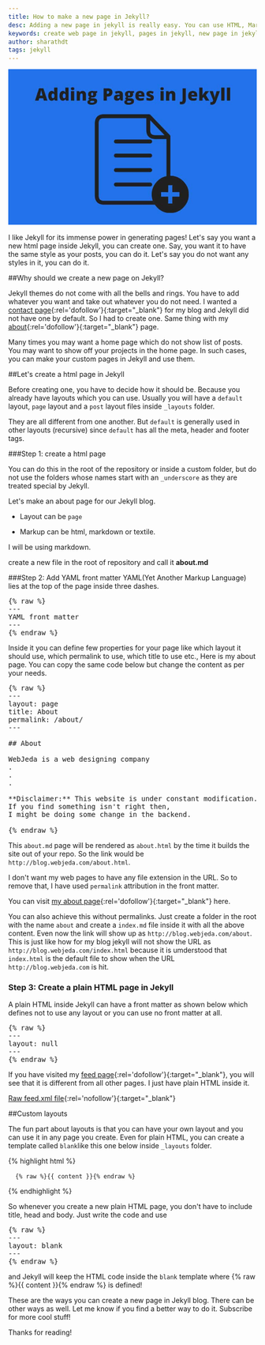 ```yaml
---
title: How to make a new page in Jekyll?
desc: Adding a new page in jekyll is really easy. You can use HTML, Markdown or textile for markup. Learn how to create a page in jekyll and how to manipulate the URL. We will be creating a blank layout for plain html pages.
keywords: create web page in jekyll, pages in jekyll, new page in jekyll
author: sharathdt
tags: jekyll
---
```


<img alt="Creating pages in Jekyll" title="Make a new html page in Jekyll" itemprop="thumbnailUrl" src="/images/how-to-add-pages-in-jekyll.jpg">

I like Jekyll for its immense power in generating pages! Let's say you want a new html page inside Jekyll, you can create one. Say, you want it to have the same style as your posts, you can do it. Let's say you do not want any styles in it, you can do it. 

##Why should we create a new page on Jekyll?

Jekyll themes do not come with all the bells and rings. You have to add whatever you want and take out whatever you do not need. I wanted a [contact page](/contact/){:rel='dofollow'}{:target="_blank"} for my blog and Jekyll did not have one by default. So I had to create one. Same thing with my [about](/about/){:rel='dofollow'}{:target="_blank"} page.

Many times you may want a home page which do not show list of posts. You may want to show off your projects in the home page. In such cases, you can make your custom pages in Jekyll and use them.


##Let's create a html page in Jekyll

Before creating one, you have to decide how it should be. Because you already have layouts which you can use. Usually you will have a ```default``` layout, ```page``` layout and a ```post``` layout files inside ```_layouts``` folder.

They are all different from one another. But ```default``` is generally used in other layouts (recursive) since ```default``` has all the meta, header and footer tags.

###Step 1: create a html page 

You can do this in the root of the repository or inside a custom folder, but do not use the folders whose names start with an ```_underscore``` as they are treated special by Jekyll.

Let's make an about page for our Jekyll blog.

* Layout can be ```page```

* Markup can be html, markdown or textile.

I will be using markdown.

create a new file in the root of repository and call it **about.md**

###Step 2: Add YAML front matter
YAML(Yet Another Markup Language) lies at the top of the page inside three dashes.
<pre>
{% raw %}
---
YAML front matter
---
{% endraw %}
</pre>
Inside it you can define few properties for your page like which layout it should use, which permalink to use, which title to use etc.,
Here is my about page. You can copy the same code below but change the content as per your needs.

<pre>
{% raw %}
---
layout: page
title: About
permalink: /about/
---

## About

WebJeda is a web designing company 
.
.
.

**Disclaimer:** This website is under constant modification. 
If you find something isn't right then,
I might be doing some change in the backend.

{% endraw %}
</pre>

This ```about.md``` page will be rendered as ```about.html``` by the time it builds the site out of your repo. So the link would be
```http://blog.webjeda.com/about.html```.


I don't want my web pages to have any file extension in the URL. So to remove that, I have used ```permalink``` attribution in the front matter.

You can visit [my about page](/about/){:rel='dofollow'}{:target="_blank"} here.

You can also achieve this without permalinks. Just create a folder in the root with the name ```about``` and create a ```index.md``` file inside it with all the above content. Even now the link will show up as ```http://blog.webjeda.com/about```. This is just like how for my blog jekyll will not show the URL as ```http://blog.webjeda.com/index.html``` because it is umderstood that ```index.html``` is the default file to show when the URL ```http://blog.webjeda.com``` is hit.


### Step 3: Create a plain HTML page in Jekyll

A plain HTML inside Jekyll can have a front matter as shown below which defines not to use any layout or you can use no front matter at all.

<pre>
{% raw %}
---
layout: null
---
{% endraw %}
</pre>

If you have visited my [feed page](/atom.xml){:rel='dofollow'}{:target="_blank"}, you will see that it is different from all other pages. I just have plain HTML inside it. 

[Raw feed.xml file](https://raw.githubusercontent.com/sharu725/emerald/gh-pages/atom.xml){:rel='nofollow'}{:target="_blank"}


##Custom layouts

The fun part about layouts is that you can have your own layout and you can use it in any page you create. Even for plain HTML, you can create a template called ```blank```like this one below inside ```_layouts``` folder.

{% highlight html %}
<!DOCTYPE html>
<html lang="en">
<head>
    <meta charset="UTF-8">
    <title>Some Title</title>
</head>
<body>
    
      {% raw %}{{ content }}{% endraw %}
    
</body>
</html>

{% endhighlight %}

So whenever you create a new plain HTML page, you don't have to include title, head and body. Just write the code and use

<pre>
{% raw %}
---
layout: blank
---
{% endraw %}
</pre> 

and Jekyll will keep the HTML code inside the ```blank``` template where {% raw %}{{ content }}{% endraw %} is defined!


These are the ways you can create a new page in Jekyll blog. There can be other ways as well. Let me know if you find a better way to do it. Subscribe for more cool stuff!

Thanks for reading!